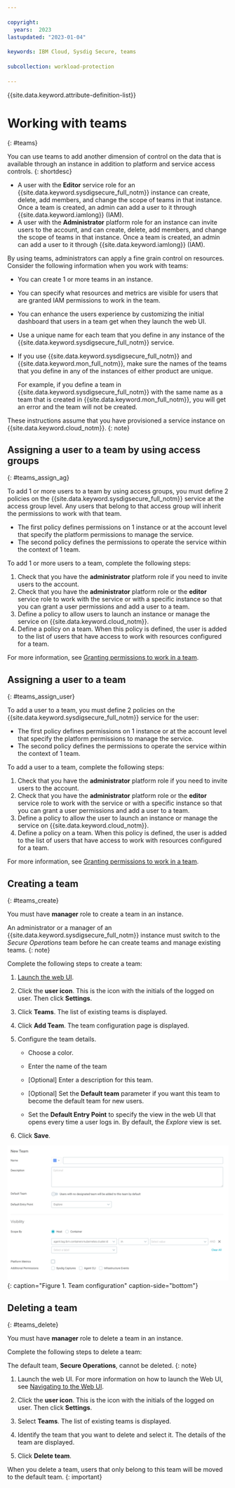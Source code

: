 ```yaml
---

copyright:
  years:  2023
lastupdated: "2023-01-04"

keywords: IBM Cloud, Sysdig Secure, teams

subcollection: workload-protection

---
```


{{site.data.keyword.attribute-definition-list}}

# Working with teams
{: #teams}

You can use teams to add another dimension of control on the data that is available through an instance in addition to platform and service access controls.
{: shortdesc}

- A user with the **Editor** service role for an {{site.data.keyword.sysdigsecure_full_notm}} instance can create, delete, add members, and change the scope of teams in that instance. Once a team is created, an admin can add a user to it through {{site.data.keyword.iamlong}} (IAM).
- A user with the **Administrator** platform role for an instance can invite users to the account, and can create, delete, add members, and change the scope of teams in that instance. Once a team is created, an admin can add a user to it through {{site.data.keyword.iamlong}} (IAM).

By using teams, administrators can apply a fine grain control on resources. Consider the following information when you work with teams:
* You can create 1 or more teams in an instance.
* You can specify what resources and metrics are visible for users that are granted IAM permissions to work in the team.
* You can enhance the users experience by customizing the initial dashboard that users in a team get when they launch the web UI.
* Use a unique name for each team that you define in any instance of the {{site.data.keyword.sysdigsecure_full_notm}} service.
* If you use {{site.data.keyword.sysdigsecure_full_notm}} and {{site.data.keyword.mon_full_notm}}, make sure the names of the teams that you define in any of the instances of either product are unique.

    For example, if you define a team in {{site.data.keyword.sysdigsecure_full_notm}} with the same name as a team that is created in {{site.data.keyword.mon_full_notm}}, you will get an error and the team will not be created.

These instructions assume that you have provisioned a service instance on {{site.data.keyword.cloud_notm}}.
{: note}






## Assigning a user to a team by using access groups
{: #teams_assign_ag}

To add 1 or more users to a team by using access groups, you must define 2 policies on the {{site.data.keyword.sysdigsecure_full_notm}} service at the access group level. Any users that belong to that access group will inherit the permissions to work with that team.
- The first policy defines permissions on 1 instance or at the account level that specify the platform permissions to manage the service.
- The second policy defines the permissions to operate the service within the context of 1 team.


To add 1 or more users to a team, complete the following steps:
1. Check that you have the **administrator** platform role if you need to invite users to the account.
2. Check that you have the **administrator** platform role or the **editor** service role to work with the service or with a specific instance so that you can grant a user permissions and add a user to a team.
3. Define a policy to allow users to launch an instance or manage the service on {{site.data.keyword.cloud_notm}}.
4. Define a policy on a team. When this policy is defined, the user is added to the list of users that have access to work with resources configured for a team.

For more information, see [Granting permissions to work in a team](/docs/workload-protection?topic=workload-protection-iam_grant_team).


## Assigning a user to a team
{: #teams_assign_user}

To add a user to a team, you must define 2 policies on the {{site.data.keyword.sysdigsecure_full_notm}} service for the user:
- The first policy defines permissions on 1 instance or at the account level that specify the platform permissions to manage the service.
- The second policy defines the permissions to operate the service within the context of 1 team.

To add a user to a team, complete the following steps:
1. Check that you have the **administrator** platform role if you need to invite users to the account.
2. Check that you have the **administrator** platform role or the **editor** service role to work with the service or with a specific instance so that you can grant a user permissions and add a user to a team.
3. Define a policy to allow the user to launch an instance or manage the service on {{site.data.keyword.cloud_notm}}.
4. Define a policy on a team. When this policy is defined, the user is added to the list of users that have access to work with resources configured for a team.

For more information, see [Granting permissions to work in a team](/docs/workload-protection?topic=workload-protection-iam_grant_team).




## Creating a team
{: #teams_create}

You must have **manager** role to create a team in an instance.

An administrator or a manager of an {{site.data.keyword.sysdigsecure_full_notm}} instance must switch to the *Secure Operations* team before he can create teams and manage existing teams.
{: note}

Complete the following steps to create a team:

1. [Launch the web UI](/docs/workload-protection?topic=workload-protection-launch#launch).

2. Click the **user icon**.  This is the icon with the initials of the logged on user.  Then click **Settings**.

3. Click **Teams**. The list of existing teams is displayed.

4. Click **Add Team**. The team configuration page is displayed.

5. Configure the team details.

    * Choose a color.

    * Enter the name of the team

    * [Optional] Enter a description for this team.

    * [Optional] Set the **Default team** parameter if you want this team to become the default team for new users.

    * Set the **Default Entry Point** to specify the view in the web UI that opens every time a user logs in. By default, the *Explore* view is set.

6. Click **Save**.

![Team Configuration](images/team-configuration.png "Team Configuration"){: caption="Figure 1. Team configuration" caption-side="bottom"}


## Deleting a team
{: #teams_delete}

You must have **manager** role to delete a team in an instance.

Complete the following steps to delete a team:

The default team, **Secure Operations**, cannot be deleted.
{: note}

1. Launch the web UI. For more information on how to launch the Web UI, see [Navigating to the Web UI](/docs/workload-protection?topic=workload-protection-launch#launch).

2. Click the **user icon**.  This is the icon with the initials of the logged on user.  Then click **Settings**.

3. Select **Teams**. The list of existing teams is displayed.

4. Identify the team that you want to delete and select it. The details of the team are displayed.

5. Click **Delete team**.

When you delete a team, users that only belong to this team will be moved to the default team.
{: important}
